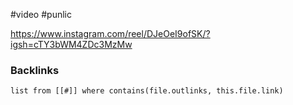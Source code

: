 #video #punlic


https://www.instagram.com/reel/DJeOeI9ofSK/?igsh=cTY3bWM4ZDc3MzMw

### Backlinks
```dataview 
list from [[#]] where contains(file.outlinks, this.file.link)
```

